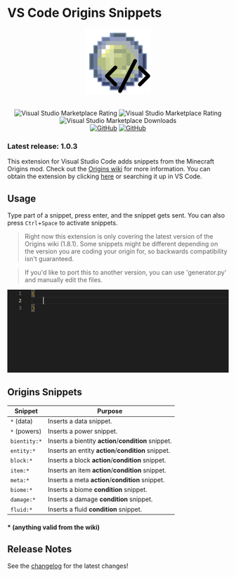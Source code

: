 # VS Code Origins Snippets
<div align=center>
    <img src="icon.webp" style="width: 150px">
    <br><br>
    
![Visual Studio Marketplace Rating](https://img.shields.io/visual-studio-marketplace/v/UnderGame.vscode-origins-snippets.svg?style=flat-square)
![Visual Studio Marketplace Rating](https://img.shields.io/visual-studio-marketplace/r/UnderGame.vscode-origins-snippets.svg?style=flat-square)
![Visual Studio Marketplace Downloads](https://img.shields.io/visual-studio-marketplace/d/UnderGame.vscode-origins-snippets.svg?style=flat-square)<br>
[![GitHub](https://img.shields.io/github/issues/xUnderGame/vscode-origins-snippets.svg?style=flat-square)](https://github.com/xUnderGame/vscode-origins-snippets)
[![GitHub](https://img.shields.io/github/stars/xUnderGame/vscode-origins-snippets.svg?style=flat-square)](https://github.com/xUnderGame/vscode-origins-snippets)
</div>

### **Latest release: 1.0.3**
This extension for Visual Studio Code adds snippets from the Minecraft Origins mod. Check out the [Origins wiki](https://origins.readthedocs.io/en/latest) for more information. You can obtain the extension by clicking [here](https://marketplace.visualstudio.com/items?itemName=UnderGame.vscode-origins-snippets) or searching it up in VS Code.

## Usage
Type part of a snippet, press enter, and the snippet gets sent. You can also press `Ctrl`+`Space` to activate snippets.

> Right now this extension is only covering the latest version of the Origins wiki (1.8.1). Some snippets might be different depending on the version you are coding your origin for, so backwards compatibility isn't guaranteed.

>If you'd like to port this to another version, you can use 'generator.py' and manually edit the files.

![Demo](demo.gif)

## Origins Snippets
| Snippet          | Purpose                                               |
| ---------------- | ----------------------------------------------------- |
| `*` (data)       | Inserts a data snippet.                               |
| `*` (powers)     | Inserts a power snippet.                              |
| `bientity:*`     | Inserts a bientity **action**/**condition** snippet.  |
| `entity:*`       | Inserts an entity **action**/**condition** snippet.   |
| `block:*`        | Inserts a block **action**/**condition** snippet.     |
| `item:*`         | Inserts an item **action**/**condition** snippet.     |
| `meta:*`         | Inserts a meta **action**/**condition** snippet.      |
| `biome:*`        | Inserts a biome **condition** snippet.                |
| `damage:*`       | Inserts a damage **condition** snippet.               |
| `fluid:*`        | Inserts a fluid **condition** snippet.                |
#### * (anything valid from the wiki)

## Release Notes
See the [changelog](CHANGELOG.md) for the latest changes!
